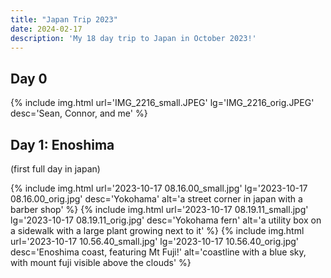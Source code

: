 ```yaml
---
title: "Japan Trip 2023"
date: 2024-02-17
description: 'My 18 day trip to Japan in October 2023!'
---
```


## Day 0 

{% include img.html url='IMG_2216_small.JPEG' lg='IMG_2216_orig.JPEG' desc='Sean, Connor, and me' %}

## Day 1: Enoshima

(first full day in japan)

{% include img.html url='2023-10-17 08.16.00_small.jpg' lg='2023-10-17 08.16.00_orig.jpg' desc='Yokohama' alt='a street corner in japan with a barber shop' %}
{% include img.html url='2023-10-17 08.19.11_small.jpg' lg='2023-10-17 08.19.11_orig.jpg' desc='Yokohama fern' alt='a utility box on a sidewalk with a large plant growing next to it' %}
{% include img.html url='2023-10-17 10.56.40_small.jpg' lg='2023-10-17 10.56.40_orig.jpg' desc='Enoshima coast, featuring Mt Fuji!' alt='coastline with a blue sky, with mount fuji visible above the clouds' %}
